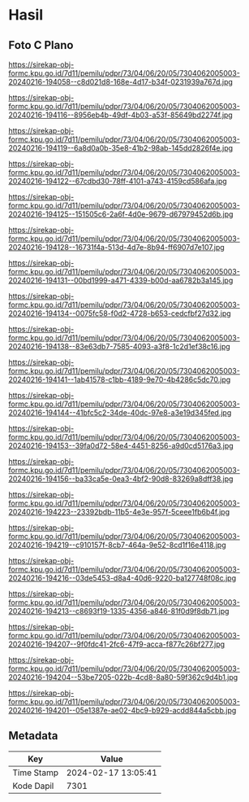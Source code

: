 # Hasil

## Foto C Plano

https://sirekap-obj-formc.kpu.go.id/7d11/pemilu/pdpr/73/04/06/20/05/7304062005003-20240216-194058--c8d021d8-168e-4d17-b34f-0231939a767d.jpg

https://sirekap-obj-formc.kpu.go.id/7d11/pemilu/pdpr/73/04/06/20/05/7304062005003-20240216-194116--8956eb4b-49df-4b03-a53f-85649bd2274f.jpg

https://sirekap-obj-formc.kpu.go.id/7d11/pemilu/pdpr/73/04/06/20/05/7304062005003-20240216-194119--6a8d0a0b-35e8-41b2-98ab-145dd2826f4e.jpg

https://sirekap-obj-formc.kpu.go.id/7d11/pemilu/pdpr/73/04/06/20/05/7304062005003-20240216-194122--67cdbd30-78ff-4101-a743-4159cd586afa.jpg

https://sirekap-obj-formc.kpu.go.id/7d11/pemilu/pdpr/73/04/06/20/05/7304062005003-20240216-194125--151505c6-2a6f-4d0e-9679-d67979452d6b.jpg

https://sirekap-obj-formc.kpu.go.id/7d11/pemilu/pdpr/73/04/06/20/05/7304062005003-20240216-194128--16731f4a-513d-4d7e-8b94-ff6907d7e107.jpg

https://sirekap-obj-formc.kpu.go.id/7d11/pemilu/pdpr/73/04/06/20/05/7304062005003-20240216-194131--00bd1999-a471-4339-b00d-aa6782b3a145.jpg

https://sirekap-obj-formc.kpu.go.id/7d11/pemilu/pdpr/73/04/06/20/05/7304062005003-20240216-194134--0075fc58-f0d2-4728-b653-cedcfbf27d32.jpg

https://sirekap-obj-formc.kpu.go.id/7d11/pemilu/pdpr/73/04/06/20/05/7304062005003-20240216-194138--83e63db7-7585-4093-a3f8-1c2d1ef38c16.jpg

https://sirekap-obj-formc.kpu.go.id/7d11/pemilu/pdpr/73/04/06/20/05/7304062005003-20240216-194141--1ab41578-c1bb-4189-9e70-4b4286c5dc70.jpg

https://sirekap-obj-formc.kpu.go.id/7d11/pemilu/pdpr/73/04/06/20/05/7304062005003-20240216-194144--41bfc5c2-34de-40dc-97e8-a3e19d345fed.jpg

https://sirekap-obj-formc.kpu.go.id/7d11/pemilu/pdpr/73/04/06/20/05/7304062005003-20240216-194153--39fa0d72-58e4-4451-8256-a9d0cd5176a3.jpg

https://sirekap-obj-formc.kpu.go.id/7d11/pemilu/pdpr/73/04/06/20/05/7304062005003-20240216-194156--ba33ca5e-0ea3-4bf2-90d8-83269a8dff38.jpg

https://sirekap-obj-formc.kpu.go.id/7d11/pemilu/pdpr/73/04/06/20/05/7304062005003-20240216-194223--23392bdb-11b5-4e3e-957f-5ceee1fb6b4f.jpg

https://sirekap-obj-formc.kpu.go.id/7d11/pemilu/pdpr/73/04/06/20/05/7304062005003-20240216-194219--c910157f-8cb7-464a-9e52-8cd1f16e4118.jpg

https://sirekap-obj-formc.kpu.go.id/7d11/pemilu/pdpr/73/04/06/20/05/7304062005003-20240216-194216--03de5453-d8a4-40d6-9220-ba127748f08c.jpg

https://sirekap-obj-formc.kpu.go.id/7d11/pemilu/pdpr/73/04/06/20/05/7304062005003-20240216-194213--c8693f19-1335-4356-a846-81f0d9f8db71.jpg

https://sirekap-obj-formc.kpu.go.id/7d11/pemilu/pdpr/73/04/06/20/05/7304062005003-20240216-194207--9f0fdc41-2fc6-47f9-acca-f877c26bf277.jpg

https://sirekap-obj-formc.kpu.go.id/7d11/pemilu/pdpr/73/04/06/20/05/7304062005003-20240216-194204--53be7205-022b-4cd8-8a80-59f362c9d4b1.jpg

https://sirekap-obj-formc.kpu.go.id/7d11/pemilu/pdpr/73/04/06/20/05/7304062005003-20240216-194201--05e1387e-ae02-4bc9-b929-acdd844a5cbb.jpg


## Metadata

| Key        | Value               |
| ---------- | ------------------- |
| Time Stamp | 2024-02-17 13:05:41 |
| Kode Dapil | 7301                |



